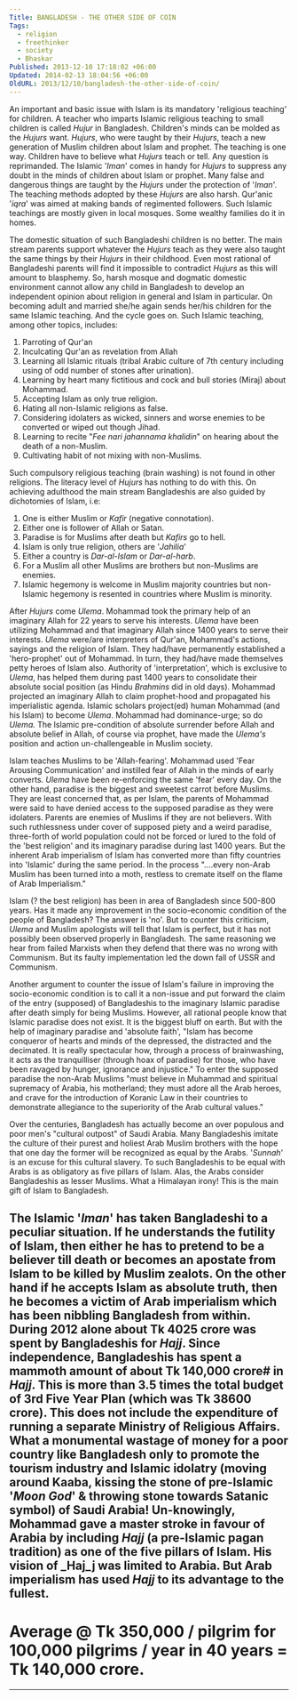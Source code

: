 ```yaml
---
Title: BANGLADESH - THE OTHER SIDE OF COIN
Tags:
  - religion
  - freethinker
  - society
  - Bhaskar
Published: 2013-12-10 17:18:02 +06:00
Updated: 2014-02-13 18:04:56 +06:00
OldURL: 2013/12/10/bangladesh-the-other-side-of-coin/
---
```


An important and basic issue with Islam is its mandatory 'religious teaching' for children. A teacher who imparts Islamic religious teaching to small children is called _Hujur_ in Bangladesh. Children's minds can be molded as the _Hujurs_ want.  _Hujurs_, who were taught by their _Hujurs_, teach a new generation of Muslim children about Islam and prophet. The teaching is one way. Children have to believe what _Hujurs_ teach or tell. Any question is reprimanded. The Islamic '_Iman_' comes in handy for _Hujurs_ to suppress any doubt in the minds of children about Islam or prophet. Many false and dangerous things are taught by the _Hujurs_ under the protection of '_Iman_'. The teaching methods adopted by these _Hujurs_ are also harsh. Qur'anic '_iqra_' was aimed at making bands of regimented followers. Such Islamic teachings are mostly given in local mosques. Some wealthy families do it in homes. 

The domestic situation of such Bangladeshi children is no better. The main stream parents support whatever the _Hujurs_ teach as they were also taught the same things by their _Hujurs_ in their childhood. Even most rational of Bangladeshi parents will find it impossible to contradict _Hujurs_ as this will amount to blasphemy. So, harsh mosque and dogmatic domestic environment cannot allow any child in Bangladesh to develop an independent opinion about religion in general and Islam in particular. On becoming adult and married she/he again sends her/his children for the same Islamic teaching. And the cycle goes on. Such Islamic teaching, among other topics, includes: 

1.	Parroting of Qur'an
2.	Inculcating Qur'an as revelation from Allah
3.	Learning all Islamic rituals (tribal Arabic culture of 7th century including using of odd number of stones after urination).
4.	Learning by heart many fictitious and cock and bull stories (Miraj) about Mohammad.
5.	Accepting Islam as only true religion.
6.	Hating all non-Islamic religions as false.
7.	Considering idolaters as wicked, sinners and worse enemies to be converted or wiped out though Jihad. 
8.	Learning to recite "_Fee nari jahannama khalidin_" on hearing about the death of a non-Muslim.
9.	Cultivating habit of not mixing with non-Muslims.

Such compulsory religious teaching (brain washing) is not found in other religions. The literacy level of _Hujurs_ has nothing to do with this. On achieving adulthood the main stream Bangladeshis are also guided by dichotomies of Islam, i.e:

1.	One is either Muslim or _Kafir_ (negative connotation).
2.	Either one is follower of Allah or Satan.
3.	Paradise is for Muslims after death but _Kafirs_ go to hell.
4.	Islam is only true religion, others are '_Jahilia_'
5.	Either a country is _Dar-al-Islam_ or _Dar-al-harb_.
6.	For a Muslim all other Muslims are brothers but non-Muslims are enemies.
7.	Islamic hegemony is welcome in Muslim majority countries but non-Islamic hegemony is resented in countries where Muslim is minority.

After _Hujurs_ come _Ulema_. Mohammad took the primary help of an imaginary Allah for 22 years to serve his interests. _Ulema_ have been utilizing Mohammad and that imaginary Allah since 1400 years to serve their interests. _Ulema_ were/are interpreters of Qur'an, Mohammad's actions, sayings and the religion of Islam. They had/have permanently established a 'hero-prophet' out of Mohammad. In turn, they had/have made themselves petty heroes of Islam also. Authority of 'interpretation', which is exclusive to _Ulema_, has helped them during past 1400 years to consolidate their absolute social position (as Hindu _Brahmins_ did in old days). Mohammad projected an imaginary Allah to claim prophet-hood and propagated his imperialistic agenda. Islamic scholars project(ed) human Mohammad (and his Islam) to become _Ulema_. Mohammad had dominance-urge; so do _Ulema._ The Islamic pre-condition of absolute surrender before Allah and absolute belief in Allah, of course via prophet, have made the _Ulema's_ position and action un-challengeable in Muslim society.

Islam teaches Muslims to be 'Allah-fearing'. Mohammad used 'Fear Arousing Communication' and instilled fear of Allah in the minds of early converts.  _Ulema_ have been re-enforcing the same 'fear' every day. On the other hand, paradise is the biggest and sweetest carrot before Muslims. They are least concerned that, as per Islam, the parents of Mohammad were said to have denied access to the supposed paradise as they were idolaters. Parents are enemies of Muslims if they are not believers. With such ruthlessness under cover of supposed piety and a weird paradise, three-forth of world population could not be forced or lured to the fold of the 'best religion' and its imaginary paradise during last 1400 years. But the inherent Arab imperialism of Islam has converted more than fifty countries into 'Islamic' during the same period. In the process "….every non-Arab Muslim has been turned into a moth, restless to cremate itself on the flame of Arab Imperialism."

Islam (? the best religion) has been in area of Bangladesh since 500-800 years. Has it made any improvement in the socio-economic condition of the people of Bangladesh? The answer is 'no'. But to counter this criticism, _Ulema_ and Muslim apologists will tell that Islam is perfect, but it has not possibly been observed properly in Bangladesh. The same reasoning we hear from failed Marxists when they defend that there was no wrong with Communism. But its faulty implementation led the down fall of USSR and Communism.  

Another argument to counter the issue of Islam's failure in improving the socio-economic condition is to call it a non-issue and put forward the claim of the entry (supposed) of Bangladeshis to the imaginary Islamic paradise after death simply for being Muslims. However, all rational people know that Islamic paradise does not exist. It is the biggest bluff on earth. But with the help of imaginary paradise and 'absolute faith', "Islam has become conqueror of hearts and minds of the depressed, the distracted and the decimated. It is really spectacular how, through a process of brainwashing, it acts as the tranquilliser (through hoax of paradise) for those, who have been ravaged by hunger, ignorance and injustice." To enter the supposed paradise the non-Arab Muslims "must believe in Muhammad and spiritual supremacy of Arabia, his motherland; they must adore all the Arab heroes, and crave for the introduction of Koranic Law in their countries to demonstrate allegiance to the superiority of the Arab cultural values."   

Over the centuries, Bangladesh has actually become an over populous and poor men's "cultural outpost" of Saudi Arabia. Many Bangladeshis imitate the culture of their purest and holiest Arab Muslim brothers with the hope that one day the former will be recognized as equal by the Arabs. '_Sunnah_' is an excuse for this cultural slavery. To such Bangladeshis to be equal with Arabs is as obligatory as five pillars of Islam. Alas, the Arabs consider Bangladeshis as lesser Muslims. What a Himalayan irony! This is the main gift of Islam to Bangladesh. 

The Islamic '_Iman_' has taken Bangladeshi to a peculiar situation. If he understands the futility of Islam, then either he has to pretend to be a believer till death or becomes an apostate from Islam to be killed by Muslim zealots. On the other hand if he accepts Islam as absolute truth, then he becomes a victim of Arab imperialism which has been nibbling Bangladesh from within. During 2012 alone about Tk 4025 crore was spent by Bangladeshis for _Hajj_. Since independence, Bangladeshis has spent a mammoth amount of about Tk 140,000 crore# in _Hajj_. This is more than 3.5 times the total budget of 3rd Five Year Plan (which was Tk 38600 crore). This does not include the expenditure of running a separate Ministry of Religious Affairs. What a monumental wastage of money for a poor country like Bangladesh only to promote the tourism industry and Islamic idolatry (moving around Kaaba, kissing the stone of pre-Islamic '_Moon God_' &amp; throwing stone towards Satanic symbol) of Saudi Arabia! Un-knowingly, Mohammad gave a master stroke in favour of Arabia by including _Hajj_ (a pre-Islamic pagan tradition) as one of the five pillars of Islam. His vision of _Haj_j was limited to Arabia. But Arab imperialism has used _Hajj_ to its advantage to the fullest. 
-------------------------------
# Average @ Tk 350,000 / pilgrim for 100,000 pilgrims / year in 40 years = Tk 140,000 crore.
-------------------------------------------------------------------------------------------
